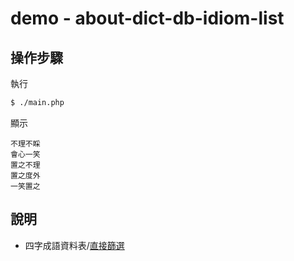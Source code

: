 
# demo - about-dict-db-idiom-list

## 操作步驟

執行

``` sh
$ ./main.php
```

顯示

```
不理不睬
會心一笑
置之不理
置之度外
一笑置之
```


## 說明

* 四字成語資料表/[直接篩選](https://samwhelp.github.io/note-php-office-for-read-dict-db/main/#/about-idiom-db?id=%e7%9b%b4%e6%8e%a5%e7%af%a9%e9%81%b8)
